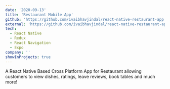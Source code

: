 ```yaml
---
date: '2020-09-13'
title: 'Restaurant Mobile App'
github: 'https://github.com/ivaibhavjindal/react-native-restaurant-app'
external: 'https://github.com/ivaibhavjindal/react-native-restaurant-app'
tech:
  - React Native
  - Redux
  - React Navigation
  - Expo
company: ''
showInProjects: true
---
```


A React Native Based Cross Platform App for Restaurant allowing customers to view dishes, ratings, leave reviews, book tables and much more!
